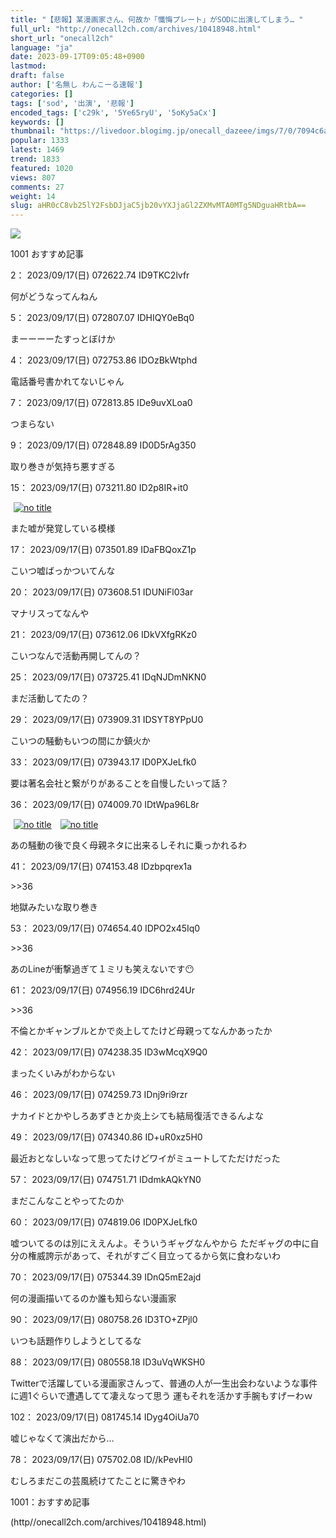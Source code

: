 ```yaml
---
title: "【悲報】某漫画家さん、何故か「懺悔プレート」がSODに出演してしまう… "
full_url: "http://onecall2ch.com/archives/10418948.html"
short_url: "onecall2ch"
language: "ja"
date: 2023-09-17T09:05:48+0900
lastmod: 
draft: false
author: ['名無し わんこーる速報']
categories: []
tags: ['sod', '出演', '悲報']
encoded_tags: ['c29k', '5Ye65ryU', '5oKy5aCx']
keywords: []
thumbnail: "https://livedoor.blogimg.jp/onecall_dazeee/imgs/7/0/7094c6af-s.jpg"
popular: 1333
latest: 1469
trend: 1833
featured: 1020
views: 807
comments: 27
weight: 14
slug: aHR0cC8vb25lY2FsbDJjaC5jb20vYXJjaGl2ZXMvMTA0MTg5NDguaHRtbA==
---
```


![](https://livedoor.blogimg.jp/onecall_dazeee/imgs/7/0/7094c6af-s.jpg)

<div> <p class='name2'> 1001 おすすめ記事</p> <p class='name2'>2： 2023/09/17(日) 072622.74 ID9TKC2lvfr</p><p class='onecall'> 何がどうなってんねん </p> <p class='name2'>5： 2023/09/17(日) 072807.07 IDHIQY0eBq0</p><p class='onecall'> まーーーーたすっとぼけか </p> <p class='name2'>4： 2023/09/17(日) 072753.86 IDOzBkWtphd</p><p class='onecall'> 電話番号書かれてないじゃん </p> <p class='name2'>7： 2023/09/17(日) 072813.85 IDe9uvXLoa0</p><p class='onecall'> つまらない </p> <p class='name2'>9： 2023/09/17(日) 072848.89 ID0D5rAg350</p><p class='onecall'> 取り巻きが気持ち悪すぎる </p> <p class='name2'>15： 2023/09/17(日) 073211.80 ID2p8IR+it0</p> <a href='https//livedoor.blogimg.jp/onecall_dazeee/imgs/5/3/531bcb6c.jpg' target='_blank'><img src='https//livedoor.blogimg.jp/onecall_dazeee/imgs/5/3/531bcb6c-s.jpg' alt='no title' class='image pict' border='0' hspace='5'></a> <p>また嘘が発覚している模様</p> <p class='name2'>17： 2023/09/17(日) 073501.89 IDaFBQoxZ1p</p><p class='onecall'> こいつ嘘ばっかついてんな </p> <p class='name2'>20： 2023/09/17(日) 073608.51 IDUNiFl03ar</p><p class='onecall'> マナリスってなんや </p> <p class='name2'>21： 2023/09/17(日) 073612.06 IDkVXfgRKz0</p><p class='onecall'> こいつなんで活動再開してんの？ </p> <p class='name2'>25： 2023/09/17(日) 073725.41 IDqNJDmNKN0</p><p class='onecall'> まだ活動してたの？ </p> <p class='name2'>29： 2023/09/17(日) 073909.31 IDSYT8YPpU0</p><p class='onecall'> こいつの騒動もいつの間にか鎮火か </p> <p class='name2'>33： 2023/09/17(日) 073943.17 ID0PXJeLfk0</p><p class='onecall'> 要は著名会社と繋がりがあることを自慢したいって話？ </p> <p class='name2'>36： 2023/09/17(日) 074009.70 IDtWpa96L8r</p> <a href='https//livedoor.blogimg.jp/onecall_dazeee/imgs/d/f/df19873d.jpg' target='_blank'><img src='https//livedoor.blogimg.jp/onecall_dazeee/imgs/d/f/df19873d-s.jpg' alt='no title' class='image pict' border='0' hspace='5'></a> <a href='https//livedoor.blogimg.jp/onecall_dazeee/imgs/8/6/86bb5e6b.jpg' target='_blank'><img src='https//livedoor.blogimg.jp/onecall_dazeee/imgs/8/6/86bb5e6b-s.jpg' alt='no title' class='image pict' border='0' hspace='5'></a> <p>あの騒動の後で良く母親ネタに出来るしそれに乗っかれるわ</p> <p class='name2'>41： 2023/09/17(日) 074153.48 IDzbpqrex1a</p><p class='onecall'> <p class='anchor'>>>36</p> 地獄みたいな取り巻き </p> <p class='name2'>53： 2023/09/17(日) 074654.40 IDPO2x45Iq0</p><p class='onecall'> <p class='anchor'>>>36</p> あのLineが衝撃過ぎて１ミリも笑えないです😶 </p> <p class='name2'>61： 2023/09/17(日) 074956.19 IDC6hrd24Ur</p><p class='onecall'> <p class='anchor'>>>36</p> 不倫とかギャンブルとかで炎上してたけど母親ってなんかあったか </p> <p class='name2'>42： 2023/09/17(日) 074238.35 ID3wMcqX9Q0</p><p class='onecall'> まったくいみがわからない </p> <p class='name2'>46： 2023/09/17(日) 074259.73 IDnj9ri9rzr</p><p class='onecall'> ナカイドとかやしろあずきとか炎上シても結局復活できるんよな </p> <p class='name2'>49： 2023/09/17(日) 074340.86 ID+uR0xz5H0</p><p class='onecall'> 最近おとなしいなって思ってたけどワイがミュートしてただけだった </p> <p class='name2'>57： 2023/09/17(日) 074751.71 IDdmkAQkYN0</p><p class='onecall'> まだこんなことやってたのか </p> <p class='name2'>60： 2023/09/17(日) 074819.06 ID0PXJeLfk0</p><p class='onecall'> 嘘ついてるのは別にええんよ。そういうギャグなんやから ただギャグの中に自分の権威誇示があって、それがすごく目立ってるから気に食わないわ </p> <p class='name2'>70： 2023/09/17(日) 075344.39 IDnQ5mE2ajd</p><p class='onecall'> 何の漫画描いてるのか誰も知らない漫画家 </p> <p class='name2'>90： 2023/09/17(日) 080758.26 ID3TO+ZPjl0</p><p class='onecall'> いつも話題作りしようとしてるな </p> <p class='name2'>88： 2023/09/17(日) 080558.18 ID3uVqWKSH0</p><p class='onecall'> Twitterで活躍している漫画家さんって、普通の人が一生出会わないような事件に週1ぐらいで遭遇してて凄えなって思う 運もそれを活かす手腕もすげーわｗ </p> <p class='name2'>102： 2023/09/17(日) 081745.14 IDyg4OiUa70</p><p class='onecall'> 嘘じゃなくて演出だから… </p> <p class='name2'>78： 2023/09/17(日) 075702.08 ID//kPevHl0</p><p class='onecall'> むしろまだこの芸風続けてたことに驚きやわ </p> <p class='name2'>1001：おすすめ記事</p> </div>

(http//onecall2ch.com/archives/10418948.html)
